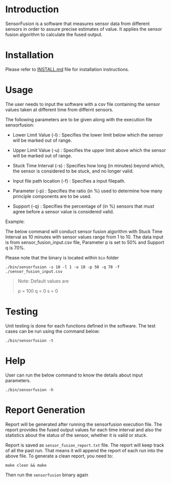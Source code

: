 # Introduction

SensorFusion is a software that measures sensor data from different sensors in order to assure precise estimates of value. It applies the sensor fusion algorithm to calculate the fused output.

# Installation

Please refer to [INSTALL.md](https://github.com/karthikdilliraj/sensorfusion/blob/dev/INSTALL.md) file for installation instructions.

# Usage

The user needs to input the software with a csv file containing the sensor values taken at different time from differnt sensors.

The following parameters are to be given along with the execution file sensorfusion:

- Lower Limit Value (-l) : Specifies the lower limit below which the sensor will be marked out of range.

- Upper Limit Value (-u) : Specifies the upper limit above which the sensor will be marked out of range.

- Stuck Time Interval (-s) : Specifies how long (in minutes) beyond which, the sensor is considered to be stuck, and no longer valid.

- Input file path location (-f) : Specifies a input filepath.

- Parameter (-p) : Specifies the ratio (in %) used to determine how many principle components are to be used.

- Support (-q) : Specifies the percentage of (in %) sensors that must agree before a sensor value is considered valid.

Example:

The below command will conduct sensor fusion algorithm with Stuck Time Interval as 10 minutes with sensor values range from 1 to 10. The data input is from sensor_fusion_input.csv file, Parameter p is set to 50% and Support q is 70%.

Please note that the binary is located within `bin` folder

```
./bin/sensorfusion -s 10 -l 1 -u 10 -p 50 -q 70 -f ./sensor_fusion_input.csv
```

> Note: Default values are
>
> p = 100
> q = 0
> s = 0

# Testing

Unit testing is done for each functions defined in the software. The test cases can be run using the command below:

```
./bin/sensorfusion -t
```

# Help

User can run the below command to know the details about input parameters.

```
./bin/sensorfusion -h
```

# Report Generation

Report will be generated after running the sensorfusion execution file. The report provides the fused output values for each time interval and also the statistics about the status of the sensor, whether it is valid or stuck.

Report is saved as `sensor_fusion_report.txt` file. The report will keep track of all the past run. That means it will append the report of each run into the above file. To generate a clean report, you need to:

```
make clean && make
```

Then run the `sensorfusion` binary again
